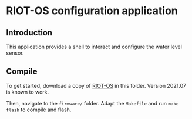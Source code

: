 # RIOT-OS configuration application

## Introduction
This application provides a shell to interact and configure the water level
sensor.

## Compile
To get started, download a copy of [RIOT-OS](https://github.com/RIOT-OS/RIOT)
in this folder. Version 2021.07 is known to work.

Then, navigate to the `firmware/` folder. Adapt the `Makefile` and run
`make flash` to compile and flash.
